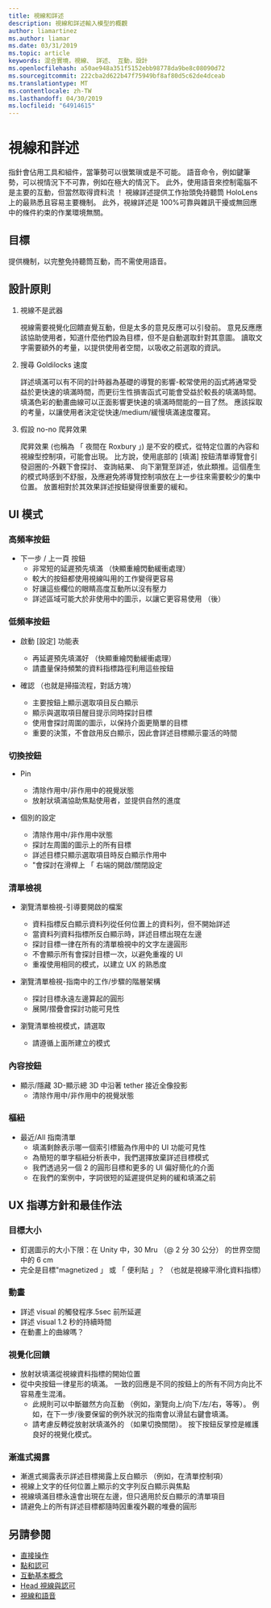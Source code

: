```yaml
---
title: 視線和詳述
description: 視線和詳述輸入模型的概觀
author: liamartinez
ms.author: liamar
ms.date: 03/31/2019
ms.topic: article
keywords: 混合實境，視線、 詳述、 互動，設計
ms.openlocfilehash: a50ae948a351f5152ebb98778da9be8c08090d72
ms.sourcegitcommit: 222cba2d622b47f75949bf8af80d5c62de4dceab
ms.translationtype: MT
ms.contentlocale: zh-TW
ms.lasthandoff: 04/30/2019
ms.locfileid: "64914615"
---
```

# <a name="gaze-and-dwell"></a>視線和詳述

指針會佔用工具和組件，當筆勢可以很繁瑣或是不可能。  語音命令，例如鍵筆勢，可以視情況下不可靠，例如在極大的情況下。  此外，使用語音來控制電腦不是主要的互動，但當然取得資料流 ！  視線詳述提供工作抬頭免持聽筒 HoloLens 上的最熟悉且容易主要機制。  此外，視線詳述是 100%可靠與雜訊干擾或無回應中的條件約束的作業環境無關。

## <a name="goals"></a>目標

提供機制，以完整免持聽筒互動，而不需使用語音。

## <a name="design-principles"></a>設計原則

1. 視線不是武器
    
    視線需要視覺化回饋直覺互動，但是太多的意見反應可以引發前。 意見反應應該協助使用者，知道什麼他們設為目標，但不是自動選取針對其意圖。 讀取文字需要額外的考量，以提供使用者空間，以吸收之前選取的資訊。
    
2. 搜尋 Goldilocks 速度
    
    詳述填滿可以有不同的計時器為基礎的導覽的影響-較常使用的函式將通常受益於更快速的填滿時間，而更衍生性損害函式可能會受益於較長的填滿時間。 填滿色彩的動畫曲線可以正面影響更快速的填滿時間能的一目了然。 應該採取的考量，以讓使用者決定從快速/medium/緩慢填滿速度覆寫。
    
3. 假設 no-no 爬昇效果

    爬昇效果 (也稱為 「 夜間在 Roxbury 」) 是不安的模式，從特定位置的內容和視線型控制項，可能會出現。 比方說，使用底部的 [填滿] 按鈕清單導覽會引發迴圈的-外觀下會探討、 查詢結果、 向下瀏覽至詳述，依此類推。這個產生的模式時感到不舒服，及應避免將導覽控制項放在上一步往來需要較少的集中位置。 放置相對於其效果詳述按鈕變得很重要的緩和。

## <a name="ui-patterns"></a>UI 模式

### <a name="high-frequency-buttons"></a>高頻率按鈕
    
* 下一步 / 上一頁 按鈕
  * 非常短的延遲預先填滿 （快顯重繪閃動緩衝處理）
  * 較大的按鈕都使用視線叫用的工作變得更容易
  * 好讓這些欄位的眼睛高度互動所以沒有壓力
  * 詳述區域可能大於非使用中的圖示，以讓它更容易使用 （後）

### <a name="low-frequency-buttons"></a>低頻率按鈕
    
* 啟動 [設定] 功能表
  * 再延遲預先填滿好 （快顯重繪閃動緩衝處理）
  * 請盡量保持頻繁的資料指標路徑利用這些按鈕

* 確認 （也就是掃描流程，對話方塊）
  * 主要按鈕上顯示選取項目反白顯示
  * 顯示與選取項目醒目提示同時探討目標
  * 使用會探討周圍的圖示，以保持介面更簡單的目標
  * 重要的決策，不會啟用反白顯示，因此會詳述目標顯示靈活的時間
        
### <a name="toggle-buttons"></a>切換按鈕

* Pin
  * 清除作用中/非作用中的視覺狀態
  * 放射狀填滿協助焦點使用者，並提供自然的進度 

* 個別的設定
  * 清除作用中/非作用中狀態
  * 探討左周圍的圖示上的所有目標
  * 詳述目標只顯示選取項目時反白顯示作用中
  * "會探討在滑桿上 「 右端的開啟/關閉設定

### <a name="list-views"></a>清單檢視

* 瀏覽清單檢視-引導要開啟的檔案
  * 資料指標反白顯示資料列從任何位置上的資料列，但不開始詳述
  * 當資料列資料指標所反白顯示時，詳述目標出現在左邊
  * 探討目標一律在所有的清單檢視中的文字左邊圓形
  * 不會顯示所有會探討目標一次，以避免重複的 UI
  * 重複使用相同的模式，以建立 UX 的熟悉度
        
* 瀏覽清單檢視-指南中的工作/步驟的階層架構
  * 探討目標永遠左邊算起的圓形
  * 展開/摺疊會探討功能可見性
        
* 瀏覽清單檢視模式，請選取
  * 請遵循上面所建立的模式

### <a name="contextual-buttons"></a>內容按鈕

* 顯示/隱藏 3D-顯示總 3D 中沿著 tether 接近全像投影 
  * 清除作用中/非作用中的視覺狀態

### <a name="pivots"></a>樞紐

* 最近/All 指南清單
  * 填滿剩餘表示哪一個索引標籤為作用中的 UI 功能可見性
  * 為簡短的單字樞紐分析表中，我們選擇放棄詳述目標模式
  * 我們透過另一個 2 的圓形目標和更多的 UI 偏好簡化的介面
  * 在我們的案例中，字詞很短的延遲提供足夠的緩和填滿之前


## <a name="ux-guidelines-and-best-practices"></a>UX 指導方針和最佳作法

### <a name="target-sizes"></a>目標大小

  * 釘選圖示的大小下限：在 Unity 中，30 Mru （@ 2 分 30 公分） 的世界空間中的 6 cm
  * 完全是目標"magnetized 」 或 「 便利貼 」？ （也就是視線平滑化資料指標）

### <a name="animation"></a>動畫

  * 詳述 visual 的觸發程序.5sec 前所延遲
  * 詳述 visual 1.2 秒的持續時間
  * 在動畫上的曲線嗎？

### <a name="visual-feedback"></a>視覺化回饋

  * 放射狀填滿從視線資料指標的開始位置
  * 從中央按鈕一律星形的填滿。 一致的回應是不同的按鈕上的所有不同方向比不容易產生混淆。 
    * 此規則可以中斷雖然方向互動 （例如，瀏覽向上/向下/左/右，等等）。 例如，在下一步/後要保留的例外狀況的指南會以滑鼠右鍵會填滿。
    * 請考慮反轉從放射狀填滿外的 （如果切換關閉）。 按下按鈕反掌控是維護良好的視覺化模式。 

### <a name="progressive-disclosure"></a>漸進式揭露

 * 漸進式揭露表示詳述目標揭露上反白顯示 （例如，在清單控制項）
 * 視線上文字的任何位置上顯示的文字列反白顯示與焦點
 * 視線填滿目標永遠會出現在左邊，但只適用於反白顯示的清單項目
 * 請避免上的所有詳述目標都隨時因重複外觀的堆疊的圓形
 
 ## <a name="see-also"></a>另請參閱
* [直接操作](direct-manipulation.md)
* [點和認可](point-and-commit.md)
* [互動基本概念](interaction-fundamentals.md)
* [Head 視線與認可](gaze-and-commit.md)
* [視線和語音](voice-design.md)
